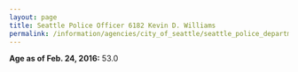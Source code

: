 ```yaml
---
layout: page
title: Seattle Police Officer 6182 Kevin D. Williams
permalink: /information/agencies/city_of_seattle/seattle_police_department/copbook/6182/
---
```


**Age as of Feb. 24, 2016:** 53.0
